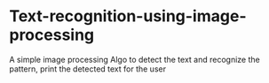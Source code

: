 # Text-recognition-using-image-processing
A simple image processing Algo to detect the text and recognize the pattern, print the detected text for the user

